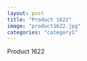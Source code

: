 ```yaml
---
layout: post
title: "Product 1622"
image: "product1622.jpg"
categories: "category1"
---
```

Product 1622
